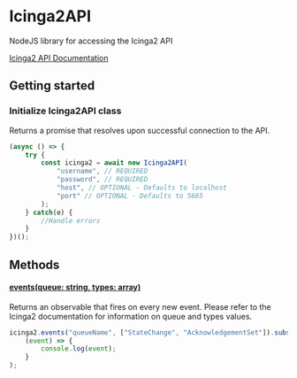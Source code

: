 # Icinga2API
NodeJS library for accessing the Icinga2 API

[Icinga2 API Documentation](https://icinga.com/docs/icinga2/latest/doc/12-icinga2-api)

## Getting started
### Initialize Icinga2API class
Returns a promise that resolves upon successful connection to the API.
```js
(async () => {
	try {
		const icinga2 = await new Icinga2API(
			"username", // REQUIRED
			"password", // REQUIRED
			"host", // OPTIONAL - Defaults to localhost
			"port" // OPTIONAL - Defaults to 5665
		);
	} catch(e) {
		//Handle errors
	}
})();
```

## Methods
#### [events(queue: string, types: array)](https://icinga.com/docs/icinga2/latest/doc/12-icinga2-api/#icinga2-api-event-streams)
Returns an observable that fires on every new event. Please refer to the Icinga2 documentation for information on queue and types values.
```js
icinga2.events("queueName", ["StateChange", "AcknowledgementSet"]).subscribe(
	(event) => {
		console.log(event);
	}
);
```
